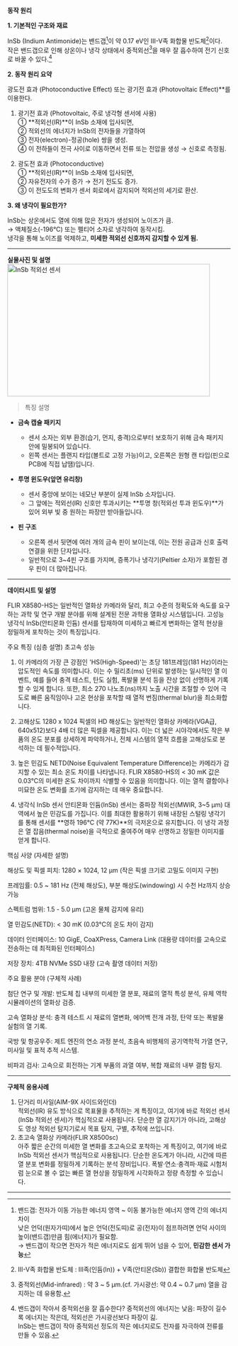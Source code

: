 **동작 원리**

**1. 기본적인 구조와 재료**

InSb (Indium Antimonide)는 밴드갭[^1]이 약 0.17 eV인 III-V족 화합물 반도체[^2]이다.  
작은 밴드갭으로 인해 상온이나 냉각 상태에서 중적외선[^3]을 매우 잘 흡수하여 전기 신호로 바꿀 수 있다.[^4]
[^1]: 밴드갭: 전자가 이동 가능한 에너지 영역 ~ 이동 불가능한 에너지 영역 간의 에너지 차이  
낮은 언덕(원자가띠)에서 높은 언덕(전도띠)로 공(전자)이 점프하려면 언덕 사이의 높이(밴드갭)만큼 힘(에너지)가 필요함.  
→ 밴드갭이 작으면 전자가 적은 에너지로도 쉽게 뛰어 넘을 수 있어, **민감한 센서 가능** 
[^2]: III-V족 화합물 반도체 : III족(인듐(In)) + V족(안티몬(Sb)) 결합한 화합물 반도체  
[^3]: 중적외선(Mid-infrared) : 약 3 ~ 5 μm.(cf. 가시광선: 약 0.4 ~ 0.7 μm) 열을 감지하는 데 유용함.  
[^4]: 밴드갭이 작아서 중적외선을 잘 흡수한다?  중적외선의 에너지는 낮음: 파장이 길수록 에너지는 작은데, 적외선은 가시광선보다 파장이 긺.  
InSb는 밴드갭이 작아 중적외선 정도의 작은 에너지로도 전자를 자극하여 전류를 만들 수 있음.  

**2. 동작 원리 요약**

광도전 효과 (Photoconductive Effect) 또는 광기전 효과 (Photovoltaic Effect)**를 이용한다.
1. 광기전 효과 (Photovoltaic, 주로 냉각형 센서에 사용)  
① **적외선(IR)**이 InSb 소재에 입사되면,  
② 적외선의 에너지가 InSb의 전자들을 가열하여  
③ 전자(electron)-정공(hole) 쌍을 생성.  
④ 이 전하들이 전극 사이로 이동하면서 전류 또는 전압을 생성 → 신호로 측정됨.  

3. 광도전 효과 (Photoconductive)  
① **적외선(IR)**이 InSb 소재에 입사되면,    
② 자유전자의 수가 증가 → 전기 전도도 증가.  
③ 이 전도도의 변화가 센서 회로에서 감지되어 적외선의 세기로 환산.

**3. 왜 냉각이 필요한가?**

InSb는 상온에서도 열에 의해 많은 전자가 생성되어 노이즈가 큼.  
→ 액체질소(-196°C) 또는 펠티어 소자로 냉각하여 동작시킴.  
냉각을 통해 노이즈를 억제하고, **미세한 적외선 신호까지 감지할 수 있게 됨.**


---
**실물사진 및 설명**  
<img width="457" height="299" alt="InSb 적외선 센서" src="https://github.com/user-attachments/assets/40b2eea3-7907-4e9b-aea7-f3c769cf1ec0" />
  
> 특징 설명

-   **금속 캡슐 패키지**
    -   센서 소자는 외부 환경(습기, 먼지, 충격)으로부터 보호하기 위해 금속 패키지 안에 밀봉되어 있습니다.
    -   왼쪽 센서는 플랜지 타입(볼트로 고정 가능)이고, 오른쪽은 원형 캔 타입(핀으로 PCB에 직접 납땜)입니다.

-   **투명 윈도우(앞면 유리창)**
    -   센서 중앙에 보이는 네모난 부분이 실제 InSb 소자입니다.
    -   그 앞에는 적외선(IR) 신호만 투과시키는 **투명 창(적외선 투과 윈도우)**가 있어 외부 빛 중 원하는 파장만 받아들입니다.

-   **핀 구조**
    -   오른쪽 센서 뒷면에 여러 개의 금속 핀이 보이는데, 이는 전원 공급과 신호 출력 연결을 위한 단자입니다.
    -   일반적으로 3~4핀 구조를 가지며, 증폭기나 냉각기(Peltier 소자)가 포함된 경우 핀이 더 많아집니다.  
---



**데이터시트 및 설명**

FLIR X8580-HS는 일반적인 열화상 카메라와 달리, 최고 수준의 정확도와 속도를 요구하는 과학 및 연구 개발 분야를 위해 설계된 전문 과학용 열화상 시스템입니다. 고성능 냉각식 InSb(안티몬화 인듐) 센서를 탑재하여 미세하고 빠르게 변화하는 열적 현상을 정밀하게 포착하는 것이 특징입니다.

주요 특징 (심층 설명)
초고속 성능

1) 이 카메라의 가장 큰 강점인 'HS(High-Speed)'는 초당 181프레임(181 Hz)이라는 압도적인 속도를 의미합니다. 이는 수 밀리초(ms) 단위로 발생하는 일시적인 열 이벤트, 예를 들어 충격 테스트, 탄도 실험, 폭발물 분석 등을 잔상 없이 선명하게 기록할 수 있게 합니다.
또한, 최소 270 나노초(ns)까지 노출 시간을 조절할 수 있어 극도로 빠른 움직임이나 고온 현상을 포착할 때 열적 번짐(thermal blur)을 최소화합니다.

2) 고해상도
1280 x 1024 픽셀의 HD 해상도는 일반적인 열화상 카메라(VGA급, 640x512)보다 4배 더 많은 픽셀을 제공합니다. 이는 더 넓은 시야각에서도 작은 부품의 온도 분포를 상세하게 파악하거나, 전체 시스템의 열적 흐름을 고해상도로 분석하는 데 필수적입니다.

3) 높은 민감도
NETD(Noise Equivalent Temperature Difference)는 카메라가 감지할 수 있는 최소 온도 차이를 나타냅니다. FLIR X8580-HS의 < 30 mK 값은 0.03°C의 미세한 온도 차이까지 식별할 수 있음을 의미합니다. 이는 열적 결함이나 미묘한 온도 변화를 조기에 감지하는 데 매우 중요합니다.

4) 냉각식 InSb 센서
안티몬화 인듐(InSb) 센서는 중파장 적외선(MWIR, 3~5 µm) 대역에서 높은 민감도를 가집니다. 이를 최대한 활용하기 위해 내장된 스털링 냉각기를 통해 센서를 **영하 196°C (약 77K)**의 극저온으로 유지합니다. 이 냉각 과정은 열 잡음(thermal noise)을 극적으로 줄여주어 매우 선명하고 정밀한 이미지를 얻게 합니다.

핵심 사양 (자세한 설명) 

해상도 및 픽셀 피치: 1280 × 1024, 12 µm (작은 픽셀 크기로 고밀도 이미지 구현) 

프레임률: 0.5 ~ 181 Hz (전체 해상도), 부분 해상도(windowing) 시 수천 Hz까지 상승 가능

스펙트럼 범위: 1.5 - 5.0 µm (고온 물체 감지에 유리) 

열 민감도(NETD): < 30 mK (0.03°C의 온도 차이 감지) 

데이터 인터페이스: 10 GigE, CoaXPress, Camera Link (대용량 데이터를 고속으로 전송하는 데 최적화된 인터페이스) 

저장 장치: 4TB NVMe SSD 내장 (고속 촬영 데이터 저장) 



주요 활용 분야 (구체적 사례) 

첨단 연구 및 개발: 반도체 칩 내부의 미세한 열 분포, 재료의 열적 특성 분석, 유체 역학 시뮬레이션의 열화상 검증. 

고속 열화상 분석: 충격 테스트 시 재료의 열변화, 에어백 전개 과정, 탄약 또는 폭발물 실험의 열 기록. 

국방 및 항공우주: 제트 엔진의 연소 과정 분석, 초음속 비행체의 공기역학적 가열 연구, 미사일 및 표적 추적 시스템. 

비파괴 검사: 고속으로 회전하는 기계 부품의 과열 여부, 복합 재료의 내부 결함 탐지. 

---


**구체적 응용사례**  
1. 단거리 미사일(AIM-9X 사이드와인더)  
적외선(IR) 유도 방식으로 목표물을 추적하는 게 특징이고, 여기에 바로 적외선 센서(InSb 적외선 센서)가 핵심적으로 사용됩니다.
단순한 열 감지기가 아니라, 고해상도 영상 적외선 탐지기로서 목표 탐지, 구별, 추적에 쓰입니다.        
2. 초고속 열화상 카메라(FLIR X8500sc)      
아주 짧은 순간의 미세한 열 변화를 초고속으로 포착하는 게 특징이고, 여기에 바로 InSb 적외선 센서가 핵심적으로 사용됩니다.
단순한 온도계가 아니라, 시간에 따른 열 분포 변화를 정밀하게 기록하는 분석 장비입니다. 폭발·연소·충격파·재료 시험처럼 눈으로 볼 수 없는 빠른 열 현상을 정밀하게 시각화하고 정량 측정할 수 있습니다.    
---
